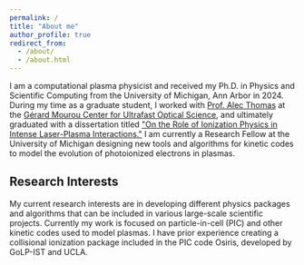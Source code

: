 ```yaml
---
permalink: /
title: "About me"
author_profile: true
redirect_from:
  - /about/
  - /about.html
---
```


I am a computational plasma physicist and received my Ph.D. in Physics and Scientific Computing from the University of Michigan, Ann Arbor in 2024. During my time as a graduate student, I worked with [Prof. Alec Thomas](https://cuos.engin.umich.edu/researchgroups/hfs/profiles/alexander-thomas/) at the [Gérard Mourou Center for Ultrafast Optical Science](https://cuos.engin.umich.edu/), and ultimately graduated with a dissertation titled ["On the Role of Ionization Physics in Intense Laser-Plasma Interactions."](https://dx.doi.org/10.7302/23802) I am currently a Research Fellow at the University of Michigan designing new tools and algorithms for kinetic codes to model the evolution of photoionized electrons in plasmas.

Research Interests
---
My current research interests are in developing different physics packages and algorithms that can be included in various large-scale scientific projects. Currently my work is focused on particle-in-cell (PIC) and other kinetic codes used to model plasmas. I have prior experience creating a collisional ionization package included in the PIC code Osiris, developed by GoLP-IST and UCLA.
